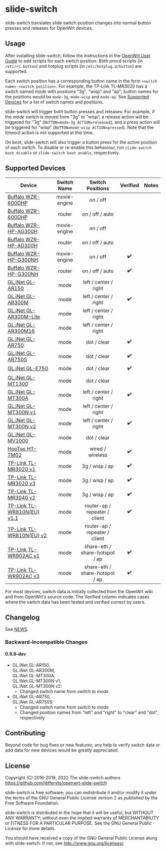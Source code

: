 # slide-switch

slide-switch translates slide switch position changes into normal button
presses and releases for OpenWrt devices.

## Usage

After installing slide-switch, follow the instructions in the [OpenWrt
User Guide][] to add scripts for each switch position. Both procd
scripts (in `/etc/rc.button`) and hotplug scripts (in
`/etc/hotplug.d/button`) are supported.

Each switch position has a corresponding button name in the form
`<switch name>-<switch position>`. For example, the TP-Link TL-MR3020
has a switch named *mode* with positions "3g", "wisp" and "ap"; button
names for the positions would be `mode-3g`, `mode-wisp` and `mode-ap`.
See [Supported Devices][] for a list of switch names
and positions.

slide-switch will trigger both button presses and releases. For example,
if the *mode* switch is moved from "3g" to "wisp", a release action will
be triggered for "3g" (`BUTTON=mode-3g ACTION=released`), and a press
action will be triggered for "wisp" (`BUTTON=mode-wisp ACTION=pressed`).
Note that the timeout action is not supported at this time.

On boot, slide-switch will also trigger a button press for the active
position of each switch. To disable or re-enable this behaviour, run
`slide-switch boot disable` or `slide-switch boot enable`, respectively.

[OpenWrt User Guide]: https://openwrt.org/docs/guide-user/hardware/hardware.button
[Supported Devices]: #supported-devices

## Supported Devices

| Device                         | Switch Name  | Switch Positions               | Verified           | Notes |
| ------------------------------ | :----------: | :----------------------------: | :----------------: | ----- |
| [Buffalo WZR-600DHP][]         | movie-engine | on / off                       |                    |       |
| [Buffalo WZR-600DHP][]         | router       | on / off / auto                |                    |       |
| [Buffalo WZR-HP-AG300H][]      | movie-engine | on / off                       |                    |       |
| [Buffalo WZR-HP-AG300H][]      | router       | on / off / auto                |                    |       |
| [Buffalo WZR-HP-G300NH][]      | movie-engine | on / off                       | :heavy_check_mark: |       |
| [Buffalo WZR-HP-G300NH][]      | router       | on / off / auto                | :heavy_check_mark: |       |
| [GL.iNet GL-AR150][]           | mode         | left / center / right          |                    |       |
| [GL.iNet GL-AR300M][]          | mode         | left / center / right          | :heavy_check_mark: |       |
| [GL.iNet GL-AR300M-Lite][]     | mode         | left / center / right          |                    |       |
| [GL.iNet GL-AR300M16][]        | mode         | left / center / right          |                    |       |
| [GL.iNet GL-AR750][]           | mode         | dot / clear                    | :heavy_check_mark: |       |
| [GL.iNet GL-AR750S][]          | mode         | dot / clear                    | :heavy_check_mark: |       |
| [GL.iNet GL-E750][]            | mode         | dot / clear                    | :heavy_check_mark: |       |
| [GL.iNet GL-MT1300][]          | mode         | dot / clear                    |                    |       |
| [GL.iNet GL-MT300A][]          | mode         | left / center / right          | :heavy_check_mark: |       |
| [GL.iNet GL-MT300N v1][]       | mode         | left / center / right          |                    |       |
| [GL.iNet GL-MT300N v2][]       | mode         | left / center / right          | :heavy_check_mark: |       |
| [GL.iNet GL-MV1000][]          | mode         | dot / clear                    |                    |       |
| [HooToo HT-TM02][]             | mode         | wired / wireless               | :heavy_check_mark: |       |
| [TP-Link TL-MR3020 v1][]       | mode         | 3g / wisp / ap                 | :heavy_check_mark: |       |
| [TP-Link TL-MR3020 v3][]       | mode         | 3g / wisp / ap                 | :heavy_check_mark: |       |
| [TP-Link TL-MR3040 v2][]       | mode         | 3g / wisp / ap                 | :heavy_check_mark: |       |
| [TP-Link TL-WR810N(EU) v1.1][] | mode         | router-ap / repeater / client  | :heavy_check_mark: |       |
| [TP-Link TL-WR810N(EU) v2][]   | mode         | router-ap / repeater / client  |                    |       |
| [TP-Link TL-WR902AC v1][]      | mode         | share-eth / share-hotspot / ap | :heavy_check_mark: |       |
| [TP-Link TL-WR902AC v3][]      | mode         | share-eth / share-hotspot / ap | :heavy_check_mark: |       |

For most devices, switch data is initially collected from the OpenWrt
wiki and from OpenWrt's source code. The Verified column indicates cases
where the switch data has been tested and verified correct by users.

[Buffalo WZR-600DHP]: https://openwrt.org/toh/buffalo/wzr-600dhp
[Buffalo WZR-HP-AG300H]: https://openwrt.org/toh/buffalo/wzr-hp-ag300h
[Buffalo WZR-HP-G300NH]: https://openwrt.org/toh/buffalo/wzr-hp-g300h
[GL.iNet GL-AR150]: https://openwrt.org/toh/gl.inet/gl-ar150
[GL.iNet GL-AR300M]: https://openwrt.org/toh/gl.inet/gl-ar300m
[GL.iNet GL-AR300M-Lite]: https://openwrt.org/toh/gl.inet/gl-ar300m_lite
[GL.iNet GL-AR300M16]: https://openwrt.org/toh/gl.inet/gl-ar300m
[GL.iNet GL-AR750]: https://openwrt.org/toh/gl.inet/gl-ar750
[GL.iNet GL-AR750S]: https://openwrt.org/toh/gl.inet/gl-ar750s
[GL.iNet GL-E750]: https://openwrt.org/toh/gl.inet/gl-e750
[GL.iNet GL-MT1300]: https://openwrt.org/toh/gl.inet/gl-mt1300_v1
[GL.iNet GL-MT300A]: https://openwrt.org/toh/gl.inet/gl-mt300a
[GL.iNet GL-MT300N v1]: https://openwrt.org/toh/gl.inet/gl-mt300n_v1
[GL.iNet GL-MT300N v2]: https://openwrt.org/toh/gl.inet/gl-mt300n_v2
[GL.iNet GL-MV1000]: https://openwrt.org/toh/gl.inet/gl-mv1000
[HooToo HT-TM02]: https://openwrt.org/toh/hootoo/tripmate-nano
[TP-Link TL-MR3020 v1]: https://openwrt.org/toh/tp-link/tl-mr3020
[TP-Link TL-MR3020 v3]: https://openwrt.org/toh/tp-link/tl-mr3020_v3
[TP-Link TL-MR3040 v2]: https://openwrt.org/toh/tp-link/tl-mr3040
[TP-Link TL-WR810N(EU) v1.1]: https://openwrt.org/toh/tp-link/tl-wr810n
[TP-Link TL-WR810N(EU) v2]: https://openwrt.org/toh/tp-link/tl-wr810n
[TP-Link TL-WR902AC v1]: https://openwrt.org/toh/tp-link/tl-wr902ac_v1
[TP-Link TL-WR902AC v3]: https://openwrt.org/toh/tp-link/tl-wr902ac_v3

## Changelog

See [NEWS][].

### Backward-Incompatible Changes

#### 0.9.8-dev

* GL.iNet GL-AR150,  
  GL.iNet GL-AR300M,  
  GL.iNet GL-MT300A,  
  GL.iNet GL-MT300N v1,  
  GL.iNet GL-MT300N v2:
  * Changed switch name from *switch* to *mode*
* GL.iNet GL-AR750,  
  GL.iNet GL-AR750S:
  * Changed switch name from *switch* to *mode*
  * Changed position names from "left" and "right" to "clear" and "dot",
    respectively

[NEWS]: NEWS.md

## Contributing

Beyond code for bug fixes or new features, any help to verify switch
data or add data for new devices would be greatly appreciated.

## License

Copyright (C) 2016-2019, 2022 The slide-switch authors  
<https://github.com/jefferyto/openwrt-slide-switch>

slide-switch is free software; you can redistribute it and/or
modify it under the terms of the GNU General Public License
version 2 as published by the Free Software Foundation.

slide-switch is distributed in the hope that it will be useful,
but WITHOUT ANY WARRANTY; without even the implied warranty of
MERCHANTABILITY or FITNESS FOR A PARTICULAR PURPOSE.  See the
GNU General Public License for more details.

You should have received a copy of the GNU General Public License
along with slide-switch.  If not, see <http://www.gnu.org/licenses/>.
